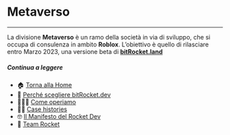 # Metaverso

---

La divisione **Metaverso** è un ramo della società in via di sviluppo, che si occupa di consulenza in ambito
**Roblox**. L’obiettivo è quello di rilasciare entro Marzo 2023, una versione beta di **[bitRocket.land](https://github.com/bitRocket-dev/.github/blob/main/projects/BITROCKET_LAND.md)**

##### Continua a leggere

- 🏠 [Torna alla Home](https://github.com/bitRocket-dev)
- 🚀 [Perché scegliere bitRocket.dev](https://github.com/bitRocket-dev/.github/blob/main/profile/WHY_BITROCKET-DEV.md)
- 👨🏻‍💻 [Come operiamo](https://github.com/bitRocket-dev/.github/blob/main/profile/ABOUT.md)
- 💪🏻 [Case histories](https://github.com/bitRocket-dev/.github/blob/main/profile/CASE_HISTORIES.md)
- 🤓 [Il Manifesto del Rocket Dev](https://github.com/bitRocket-dev/.github/blob/main/profile/MANIFEST.md)
- 👾 [Team Rocket](https://github.com/bitRocket-dev/.github/blob/main/pages/TEAM_ROCKET.md)
